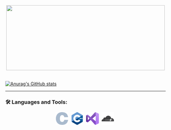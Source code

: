 <div align="center">
  <img src="https://media1.tenor.com/m/nwBMOVfhuS0AAAAC/darth-vader-im-ready.gif" width="498" height="205"/>
</div>
<div align="center">
  <img src="https://komarev.com/ghpvc/?username=Pupsik22877778292&style=flat-square&color=blue" alt=""/>
</div>

[![Anurag's GitHub stats](https://github-readme-stats.vercel.app/api?username=Pupsik22877778292anuraghazra)](https://github.com/anuraghazra/github-readme-stats)

---

### 🛠️ Languages and Tools:

<div align="center">
  <img src="https://github.com/devicons/devicon/blob/master/icons/c/c-original.svg" title="C" alt="C" width="40" height="40"/>&nbsp;
  <img src="https://github.com/devicons/devicon/blob/master/icons/cplusplus/cplusplus-original.svg" title="C++" alt="C++" width="40" height="40"/>&nbsp;
  <img src="https://github.com/devicons/devicon/blob/master/icons/visualstudio/visualstudio-original.svg" title="Visual Studio" alt="Visual Studio" width="40" height="40"/>&nbsp;
  <img src="https://github.com/devicons/devicon/blob/master/icons/cloudflare/cloudflare-plain.svg" title="Cloudflare" alt="Cloudflare" width="40" height="40"/>&nbsp;
</div>
